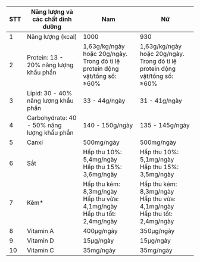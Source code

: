 | STT | Năng lượng và các chất dinh dưỡng            | Nam                                                                 | Nữ                                                                 |
|-----|----------------------------------------------|----------------------------------------------------------------------|---------------------------------------------------------------------|
| 1   | Năng lượng (kcal)                            | 1000                                                                 | 930                                                                 |
| 2   | Protein: 13 - 20% năng lượng khẩu phần       | 1,63g/kg/ngày hoặc 20g/ngày. <br>Trong đó tỉ lệ protein động vật/tổng số: ≥60% | 1,63g/kg/ngày hoặc 20g/ngày. <br>Trong đó tỉ lệ protein động vật/tổng số: ≥60% |
| 3   | Lipid: 30 - 40% năng lượng khẩu phần         | 33 - 44g/ngày                                                        | 31 - 41g/ngày                                                       |
| 4   | Carbohydrate: 40 - 50% năng lượng khẩu phần  | 140 - 150g/ngày                                                      | 135 - 145g/ngày                                                     |
| 5   | Canxi                                         | 500mg/ngày                                                           | 500mg/ngày                                                          |
| 6   | Sắt                                           | Hấp thu 10%: 5,4mg/ngày <br>Hấp thu 15%: 3,6mg/ngày                  | Hấp thu 10%: 5,1mg/ngày <br>Hấp thu 15%: 3,5mg/ngày                 |
| 7   | Kẽm*                                          | Hấp thu kém: 8,3mg/ngày <br>Hấp thu vừa: 4,1mg/ngày <br>Hấp thu tốt: 2,4mg/ngày | Hấp thu kém: 8,3mg/ngày <br>Hấp thu vừa: 4,1mg/ngày <br>Hấp thu tốt: 2,4mg/ngày |
| 8   | Vitamin A                                     | 400μg/ngày                                                           | 350μg/ngày                                                          |
| 9   | Vitamin D                                     | 15μg/ngày                                                            | 15μg/ngày                                                           |
| 10  | Vitamin C                                     | 35mg/ngày                                                            | 35mg/ngày                                                           |
